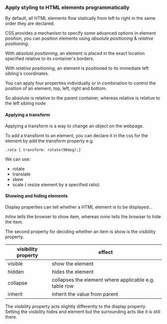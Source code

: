 ### Apply styling to HTML elements programmatically

By default, all HTML elements flow statically from left to right in the same order they are declared.

CSS provides a mechanism to specify some advanced options in element position, you can position elements using *absolute positioning* & *relative positioning*.

With *absolute positioning*, an element is placed in the exact location specified relative to its container's borders.

With *relative positioning*, an element is positioned to its immediate left sibling's coordinates.

You can apply four properties individually or in combination to control the position of an element; top, left, right and bottom.

So absolute is relative to the parent container, whereas relative is relative to the left sibling node



#### Applying a transform

Applying a transform is a way to change an object on the webpage. 

To add a transform to an element, you can declare it in the css for the element by add the transform property e.g.

`.rota { transform: rotate(90deg);}`

We can use:

 - rotate
 - translate
 - skew 
 - scale ( resize element by a specified ratio)
 
 
#### Showing and hiding elements

Display properties can tell whether a HTML element is to be displayed...

*Inline* tells the browser to show item, whereas *none* tells the browser to hide the item.


The second property for deciding whether an item is show is the visibility property.

| visibility property | effect |
| ------------- | ------------- |
| visible | show the element |
| hidden | hides the element |
| collapse | collapses the element where applicable e.g. table row |
| inherit | inherit the value from parent |

The visibility property acts slightly differently to the display property. Setting the visibility hides and element but the surrounding acts like it is still there.
